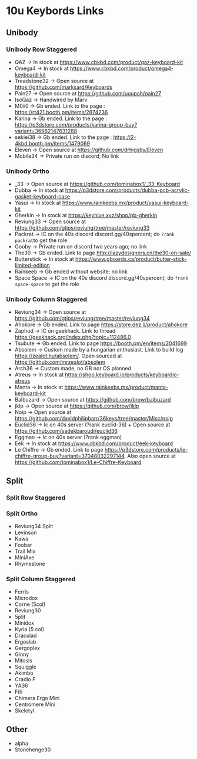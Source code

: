# 10u Keybords Links

## Unibody 

### Unibody Row Staggered 

- QAZ -> In stock at https://www.cbkbd.com/product/qaz-keyboard-kit
- Omega4 -> In stock at  https://www.cbkbd.com/product/omega4-keyboard-kit
- Treadstone32 -> Open source at https://github.com/marksard/Keyboards
- Pain27 -> Open source at https://github.com/uuupah/pain27
- IsoQaz -> Handwired by Marv
- M0ii0 -> Gb ended. Link to the page : https://rt421.booth.pm/items/2874236
- Karina -> Gb ended. Link to the page : https://p3dstore.com/products/karina-group-buy?variant=36962147631288
- sekiei38 -> Gb ended. Link to the page : https://2-4kbd.booth.pm/items/1479069
- Eleven -> Open source at https://github.com/drhigsby/Eleven
- Mobile34 -> Private run on discord; No link

### Unibody Ortho 

- _33 -> Open source at https://github.com/tominabox1/_33-Keyboard
- Dubba -> In stock at https://p3dstore.com/products/dubba-pcb-acrylic-gasket-keyboard-case
- Yasui -> In stock at https://www.rainkeebs.mx/product/yasui-keyboard-kit
- Gherkin -> In stock at https://keyhive.xyz/shop/pb-gherkin
- Reviung33 -> Open source at https://github.com/gtips/reviung/tree/master/reviung33
- Packrat -> IC on the 40s discord discord.gg/40spercent; do `?rank packrat`to get the role
- Gooby -> Private run on discord two years ago; no link
- The30 -> Gb ended. Link to page http://lazydesigners.cn/the30-on-sale/
- Butterstick -> In stock at https://www.gboards.ca/product/butter-stick-limited-edition
- Rainkeeb -> Gb ended without website; no link
- Space Space -> IC on the 40s discord discord.gg/40spercent; do `?rank space-space` to get the role

### Unibody Column Staggered 

- Reviung34 -> Open source at https://github.com/gtips/reviung/tree/master/reviung34
- Ahokore -> Gb ended. Link to page  https://store.dez.li/product/ahokore
- Zaphod -> IC on geekhack. Link to thread  https://geekhack.org/index.php?topic=112486.0
- Tsubute -> Gb ended. Link to page https://booth.pm/en/items/2041699
- Absolem -> Custom made by a hungarian enthusiast. Link to build log https://zealot.hu/absolem/. Open sourced at https://github.com/mrzealot/absolem
- Arch36 -> Custom made, no GB nor OS planned
- Atreus -> In stock at https://shop.keyboard.io/products/keyboardio-atreus
- Manta -> In stock at https://www.rainkeebs.mx/product/manta-keyboard-kit
- Balbuzard -> Open source at https://github.com/brow/balbuzard
- jklp -> Open source at https://github.com/brow/jklp
- Noip -> Open source at https://github.com/davidphilipbarr/36keys/tree/master/Misc/noip
- Euclid36 -> Ic on 40s server (?rank euclid-36) + Open source at https://github.com/sadekbaroudi/euclid36
- Eggman -> Ic on 40s server (?rank eggman)
- Eek -> In stock at https://www.cbkbd.com/product/eek-keyboard
- Le Chiffre -> Gb ended. Link to page https://p3dstore.com/products/le-chiffre-group-buy?variant=37048032297144. Also open source at https://github.com/tominabox1/Le-Chiffre-Keyboard

## Split 

### Split Row Staggered 

### Split Ortho 

- Reviung34 Split 
- Levinson 
- Kawa 
- Foobar 
- Trail Mix 
- MiniAxe 
- Rhymestone  

### Split Column Staggered 

- Ferris  
- Microdox  
- Corne (5col)  
- Reviung30  
- 5plit  
- Minidox  
- Kyria (5 col)  
- Draculad  
- Ergoslab  
- Gergoplex  
- Ginny  
- Mitosis  
- Squiggle  
- Akimbo  
- Cradio F  
- YA36  
- Fifi  
- Chimera Ergo Mini  
- Centromere Mini  
- Skeletyl   

## Other 

- alpha  
- Stonehenge30  
